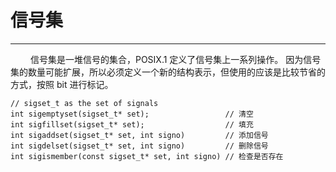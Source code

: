 # 信号集
***

&emsp;&emsp;
信号集是一堆信号的集合，POSIX.1 定义了信号集上一系列操作。
因为信号集的数量可能扩展，所以必须定义一个新的结构表示，但使用的应该是比较节省的方式，按照 bit 进行标记。

    // sigset_t as the set of signals
    int sigemptyset(sigset_t* set);                 // 清空
    int sigfillset(sigset_t* set);                  // 填充
    int sigaddset(sigset_t* set, int signo)         // 添加信号
    int sigdelset(sigset_t* set, int signo)         // 删除信号
    int sigismember(const sigset_t* set, int signo) // 检查是否存在